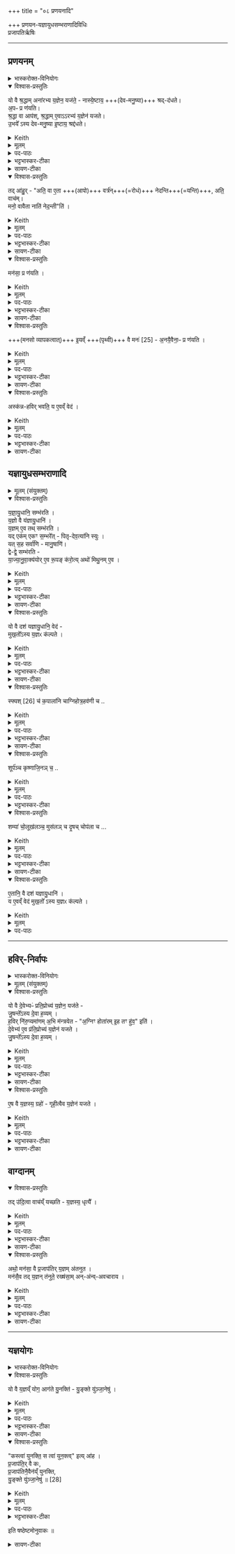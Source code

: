 +++
title = "०८ प्रणयनादि"

+++
प्रणयन-यज्ञायुधसम्भराणादिविधिः  
प्रजापतिर्ऋषिः

_______
## प्रणयनम्
<details><summary>भास्करोक्त-विनियोगः</summary>

1अपां प्रणयनं विधातुमाह - यो वा इत्यादि ॥ 
</details>
<details open><summary>विश्वास-प्रस्तुतिः</summary>

यो वै श्र॒द्धाम् अना॑रभ्य य॒ज्ञेन॒ यज॑ते॒ - नास्ये॒ष्टाय॒ +++(देव-मनु॒ष्या)+++ श्रद्-द॑धते।  
अ॒पᳶ प्र ण॑यति।  
श्र॒द्धा वा आप॑श्, श्र॒द्धाम् ए॒वाऽऽरभ्य॑ य॒ज्ञेन॑ यजते।  
उ॒भये᳚ ऽस्य देव-मनु॒ष्या इ॒ष्टाय॒ श्रद्द॑धते। 
</details>
<details><summary>Keith</summary>

He who offers sacrifice without faith, they place not faith in his sacrifice. He brings waters forward, the waters are faith; verily with faith he offers sacrifice, and both gods and men place faith in his sacrifice. 
</details>
<details><summary>मूलम्</summary>

यो वै श्र॒द्धामना॑रभ्य य॒ज्ञेन॒ यज॑ते  ।
नास्ये॒ष्टाय॒ श्रद्द॑धते ।  
अ॒पᳶ प्र ण॑यति ।  
श्र॒द्धा वा आपः॑ । 
श्र॒द्धामे॒वाऽऽरभ्य॑ य॒ज्ञेन॑ यजते ।  
उ॒भये᳚ऽस्य देवमनु॒ष्या इ॒ष्टाय॒ श्रद्द॑धते
</details>
<details><summary>पद-पाठः</summary>

यः । वै । श्र॒द्धामिति॑ श्रत्-धाम् । अना॑र॒भ्येत्यना᳚-र॒भ्य॒ । य॒ज्ञेन॑ । यज॑ते ।   
न । अ॒स्य॒ । इ॒ष्टाय॑ । श्रत् । द॒ध॒ते॒ ।  
अ॒पः । प्रेति॑ । न॒य॒ति॒ ।   
श्र॒द्धेति॑ श्रत्-धा । वै । आपः॑ ।   
श्र॒द्धामिति॑ श्रत्-धाम् । ए॒व । आ॒रभ्येत्या᳚-रभ्य॑ । य॒ज्ञेन॑ । य॒ज॒ते॒ ।   
उ॒भये᳚ । अ॒स्य॒ । दे॒व॒म॒नु॒ष्या इति॑ देव-म॒नु॒ष्याः । इ॒ष्टाय॑ । श्रत् । द॒ध॒ते॒ ।   

</details>

<details><summary>भट्टभास्कर-टीका</summary>

'श्रदन्तरोरुपसर्गवद्वृत्तिः' इति दधातेः 'आतश्चोपसर्गे' इत्यङ् । अनारभ्यासन्निधाष्य न श्रद्दधते देवा मनुष्याश्च । विशिष्टदेशमन्त्रक्रमपाठसाधनं प्रणयनम् । 'श्रद्धा वा आपः' इति शोधकत्वेन श्रद्धाजनकत्वात् ।
</details>

<details><summary>सायण-टीका</summary>

सप्तमे देवतापरिग्रहादिरुक्तः। अष्टमे यज्ञायुधसंभृतिरुच्यते।  

तत्र प्रथमं तावदपां प्रणयनं विधातुं प्रस्तौति-  
यो वै श्रद्धामिति। यो यजमानो मनसि देवतादिविषयां श्रद्धामसंनिधाप्य यष्टुं प्रयुङ्क्ते तदीयमिष्टं देवा ऋत्विजश्च न विश्वसन्ति।  

विधत्ते- अपः प्रेति।  
अपां श्रद्धाहेतुत्वमैतरेयिणः समामनन्ति - “आपो ह्यस्मै श्रद्धां संनमन्ते पुण्याय कर्मणे” इति। प्रत्यक्षं चैतत्स्नानाचमनादियुक्तस्य देवपूजादावैकाग्न्यातिशयदर्शनात्। अतोऽपां प्रणयनेन श्रद्धाया उपस्थापितत्वाद्देवानामृत्विजां चैतदीये यज्ञे विश्वासो युक्तः। यद्यपि पौरोडाशिककाण्डेऽध्वर्युकर्तृकमिदं प्रणयनं विहितं तथाऽपि शाखाभेदादपुनरुक्तिः। शाखाभेदश्चाऽऽपस्तम्बेन तत्रत्यमन्त्राणां साकल्येनानुवादाद्विधिपुनरुक्तिबाहुल्याच्चावगन्तव्यः।  
</details>

<details open><summary>विश्वास-प्रस्तुतिः</summary>

तद् आ॑हु॒र् - "अति॒ वा ए॒ता +++(आपो)+++ वर्त्र॑न्+++(=रोधं)+++ नेदन्ति+++(=यन्ति)+++, अति॒ वाच॑म्।   
मनो॒ वावैता नाति॑ नेद॒न्ती"ति॑ ।  
</details>
<details><summary>Keith</summary>

They say, 'They foam over the barrier, they foam over speech, but over mind they do not foam.' 
</details>
<details><summary>मूलम्</summary>

तदा॑हु॒रति॒ वा ए॒ता वर्त्र᳚म्
नेद॒न्त्य् अति॒ वाच॑म् ।  
मनो॒ वावैताः  ।
नाति॑ नेद॒न्तीति॑ ।  
</details>
<details><summary>पद-पाठः</summary>

तत् । आ॒हुः॒ ।   
अतीति॑ । वै । ए॒ताः । वर्त्र᳚म् ।  
ने॒द॒न्ति॒ । अतीति॑ । वाच᳚म् ।   
मनः॑ । वाव । ए॒ताः ।  
न । अतीति॑ । ने॒द॒न्ति॒ । इति॑ । 
</details>

<details><summary>भट्टभास्कर-टीका</summary>

तदाहुरित्यादि । **वर्त्रं** शरीरेन्द्रियवृत्तिः । **एता** आपस् **तद् अतिनेदन्ति** अतिगछन्ति अतिव्याप्य वर्तन्ते । णिदृ णेदृ गतादिषु ।  

वागिन्द्रियं चातिनेदन्ति, मनइन्द्रियं तु नातिनेदन्ति नातिवर्तन्ते। 
</details>

<details><summary>सायण-टीका</summary>

पृथिवीं च मनसा ध्यायतीति सूत्रकारेण प्रणयनकाले ध्यानमुक्तं, तदिदं विधातुं विधत्ते -  
तदाहुरिति। तत्तत्रापां प्रणयने केचिदभिज्ञा इत्याहुः। किमिति। एता आपो वर्त्रं शरीरस्य वृत्तिमतिनेदन्ति अतिक्रामन्ति, वाचमप्यतिक्रामन्ति, न खलु प्रवहन्तीनां नद्यादिगतानामपां निवारणं शरीरेण वाचा वा कर्तुं शक्यते। मन एवैकमेता आपो नातिक्रामन्तीति। तदुत्तरत्र स्पष्टी करिष्यते।  
</details>

<details open><summary>विश्वास-प्रस्तुतिः</summary>

मन॑सा॒ प्र ण॑यति ।
</details>
<details><summary>Keith</summary>

He brings them forward with mind; 
</details>
<details><summary>मूलम्</summary>

मन॑सा॒ प्र ण॑यति ।
</details>
<details><summary>पद-पाठः</summary>

मन॑सा । प्रेति॑ । न॒य॒ति॒ । 
</details>

<details><summary>भट्टभास्कर-टीका</summary>

तस्मान्मनसा प्रणयतीत्याहुः ।
</details>

<details><summary>सायण-टीका</summary>

विधत्ते -  
मनसेति। पृथिवीं ध्यायन्निति शेषः। ब्राह्मणान्तरमनुसृत्य सूत्रकारेणोक्तत्वात्।  
</details>

<details open><summary>विश्वास-प्रस्तुतिः</summary>

+++(मनसो व्यापकत्वात्)+++ इ॒यव्ँ +++(पृथ्वी)+++ वै मनः॑ [25] - अ॒नयै॒वैना॒ᳶ प्र ण॑यति ।
</details>
<details><summary>Keith</summary>

mind is this (earth) [1]; verily with this (earth) he brings them forward. 
</details>
<details><summary>मूलम्</summary>

इ॒यव्ँवै मनः॑ [25] । 

अ॒नयै॒वैना॒ᳶ प्र ण॑यति ।
</details>

<details><summary>पद-पाठः</summary>

इ॒यम् । वै । मनः॑ ।
अ॒नया᳚ । ए॒व । ए॒नाः॒ । प्रेति॑ । न॒य॒ति॒ । 

</details>

<details><summary>भट्टभास्कर-टीका</summary>

इयं वा इत्यादि । मनसो व्यापकत्वात् ।
</details>

<details><summary>सायण-टीका</summary>

अनतिक्रमणमुपपादयति-  
इयं वा इति। मनसाः पृथिवीवद्व्याप्तुं शक्यत्वात्पृथिवीत्वम्। न हि नद्यादिगता आपः पृथिव्या अतिक्रमणे शक्ताः।  
</details>

<details open><summary>विश्वास-प्रस्तुतिः</summary>

अस्क॑न्न-हविर् भवति॒ य ए॒वव्ँ वेद॑ ।
</details>
<details><summary>Keith</summary>

The sacrifice of him who knows thus does not spill. 
</details>
<details><summary>मूलम्</summary>

अस्क॑न्नहविर्भवति॒ य ए॒वव्ँवेद॑ ।  
</details>
<details><summary>पद-पाठः</summary>

अस्क॑न्नहवि॒रित्यस्क॑न्न-ह॒विः॒ । भ॒व॒ति॒ ।   
यः । ए॒वम् । वेद॑ ।
</details>

<details><summary>भट्टभास्कर-टीका</summary>

अस्कन्नहविरिति । पृथिव्यात्मना व्यापकेन मनसा धृतत्वाद् अपाम् ॥
</details>

<details><summary>सायण-टीका</summary>

मनसा प्रणयनस्य वेदनं प्रशंसति - अस्कन्नहविरिति।  
</details>


## यज्ञायुधसम्भराणादि


<details><summary>मूलम् (संयुक्तम्)</summary>

यज्ञायु॒धानि॒ सम्भ॑रति य॒ज्ञो वै य॑ज्ञायु॒धानि॑ य॒ज्ञमे॒व तथ्सम्भ॑रति
यदेक॑मेकꣳ स॒म्भरे᳚त्पितृदेव॒त्या॑नि स्युः
यत् स॒ह सर्वा॑णि मानु॒षाणि॒ द्वेद्वे॒ सम्भ॑रति याज्यानुवा॒क्य॑योरे॒व रू॒पङ्क॑रो॒ति 
</details>
<details open><summary>विश्वास-प्रस्तुतिः</summary>

य॒ज्ञा॒यु॒धानि॒ सम्भ॑रति ।  
य॒ज्ञो वै य॑ज्ञायु॒धानि॑ ।    
य॒ज्ञम् ए॒व तथ् सम्भ॑रति ।  
यद् एक॑म् एकꣳ स॒म्भरे᳚त् - पितृ-देव॒त्या॑नि स्युः ।   
यत् स॒ह सर्वा॑णि - मानु॒षाणि॑।  
द्वे-द्वे॒ सम्भ॑रति -  
या॒ज्या॒नु॒वा॒क्य॑योर् ए॒व रू॒पङ् क॑रो॒त्य् अथो॑ मिथु॒नम् ए॒व ।
</details>
<details><summary>Keith</summary>

He collects the weapons of the sacrifice;  
the weapons of the sacrifice are the sacrifice;  
verily he collects the sacrifice.  
If he were to collect them one by one,  
they would have the Pitrs as their divinity; 
if all together, (they would have) men as their divinity.  
He collects them in pairs, and so he makes the form of the Yajya and the Anuvakya,  
and thus there is a pair. 
</details>
<details><summary>मूलम्</summary>

य॒ज्ञा॒यु॒धानि॒ सम्भ॑रति ।  
य॒ज्ञो वै य॑ज्ञायु॒धानि॑ ।    
य॒ज्ञमे॒व तथ्सम्भ॑रति ।  
यदेक॑मेकꣳ स॒म्भरे᳚त्पितृदेव॒त्या॑नि स्युः ।   
यत् स॒ह सर्वा॑णि मानु॒षाणि॒, द्वेद्वे॒ सम्भ॑रति -  
या॒ज्या॒नु॒वा॒क्य॑योरे॒व रू॒पङ्क॑रो॒त्यथो॑ मिथु॒नमे॒व ।
</details>

<details><summary>पद-पाठः</summary>

य॒ज्ञा॒यु॒धानीति॑ यज्ञ-आ॒यु॒धानि॑ । समिति॑ । भ॒र॒ति॒ ।  

य॒ज्ञः । वै । य॒ज्ञा॒यु॒धानीति॑ यज्ञ-आ॒यु॒धानि॑ ।   

य॒ज्ञम् । ए॒व । तत् । समिति॑ । भ॒र॒ति॒ ।  

यत् । एक॑मेक॒मित्येक᳚म्-ए॒क॒म्॒ । स॒म्भरे॒दिति॑ सम्-भरे᳚त् । पि॒तृ॒दे॒व॒त्या॑नीति॑ पितृ-दे॒व॒त्या॑नि । स्युः॒ ।  

यत् । स॒ह । सर्वा॑णि । मा॒नु॒षाणि॑ ।  
द्वेद्वे॒ इति॒ द्वे-द्वे॒ । समिति॑ । भ॒र॒ति॒ । 

या॒ज्या॒नु॒वा॒क्य॑यो॒रिति॑ याज्या-अ॒नु॒वा॒क्य॑योः । ए॒व । रू॒पम् । क॒रो॒ति॒ ।   

अथो॒ इति॑ । मि॒थु॒नम् । ए॒व ।

</details>

<details><summary>भट्टभास्कर-टीका</summary>

2यज्ञायुधानीत्यादि ॥ तदधीनत्वाद्यज्ञनिवृत्तेस्ताच्छब्द्यम् । एकैकप्रयोगे पितृदेवत्यानि पात्राणि स्युः । सर्वेषां सह प्रयोगे मानुषाणि स्युः । तस्माद्द्वेद्वे प्रयुनक्ति । द्वित्वान्वयाद्याज्यानुवाक्यारूपलाभः ।

अथो अपि च । द्वित्वान्वयेन मिथुनत्वमेव सम्पद्यते ।
</details>

<details><summary>सायण-टीका</summary>

विधत्ते -  
यज्ञायुधानीति। वक्ष्यमाणानि स्फ्यकपालादीनि यज्ञस्य साधनत्वादायुधानीत्युच्यन्ते। तान्यध्वर्युः संपादयेत्। साध्यसाधनयोरभेदोपचाराद्यज्ञस्यैव तदायुधत्वम्। तत्तेनाऽऽयुधसंपादनेन यज्ञमेव संपादयति।  
अत्रऽऽयुधानां प्रयोगस्त्रिविधः। एकैकस्य प्रयोगः सर्वेषां सह प्रयोगो द्वयो-र्द्वयोः प्रयोगश्चेति। 

तत्र तृतीयं विधातुमितरपक्षौ निन्दति -  
यदेकमेकमिति। ईदृशौ पैतृकमानुषपात्रप्रयोगौ गृह्यकारेण दर्शितौ - द्वंद्वं व्यञ्चि पात्राणि प्रयुनक्ति देवसंयुक्तानि सकृदेव मनुष्यसंयुक्तान्येकैकशः पितृसंयुक्तानीति।  

विधत्ते -  
द्वेद्वे इति। द्वित्वसाम्येन याज्यानुवाक्यारूपत्वं स्रीपुरुषात्मकमिथुनत्वं च। 
</details>

<details open><summary>विश्वास-प्रस्तुतिः</summary>

यो वै दश॑ यज्ञायु॒धानि॒ वेद॑ -  
मुख॒तो᳚ऽस्य य॒ज्ञᳵ क॑ल्पते ।
</details>
<details><summary>Keith</summary>

If a man knows the ten weapons of the sacrifice, his sacrifice is in order at the beginning. 
</details>
<details><summary>मूलम्</summary>

यो वै दश॑ यज्ञायु॒धानि॒ वेद॑ मुख॒तो᳚ऽस्य य॒ज्ञᳵ क॑ल्पते ।
</details>

<details><summary>पद-पाठः</summary>

यः । वै । दश॑ । य॒ज्ञा॒यु॒धानीति॑ यज्ञ-आ॒यु॒धानि॑ । वेद॑ ।   
मु॒ख॒तः । अ॒स्य॒ । य॒ज्ञः । क॒ल्प॒ते॒ ।
</details>


<details><summary>भट्टभास्कर-टीका</summary>

यो वै दशेत्यादि । स्फ्यादयो दश । यज्ञायुधानि यागारम्भे यो वेद, अस्य यज्ञारम्भ एव यज्ञस्सम्पद्यते; तदात्मकत्वाद्यज्ञस्य । 'आद्यादिभ्यस्तसिः' ।
</details>

<details><summary>सायण-टीका</summary>

संपादयनीयानां यज्ञायुधानां स्वरूपविशेषं विधातुं तद्वेदनं प्रशंसति -  
यो वै दशेति। यो यजमानो मुखतो यज्ञारम्भे दशैतानि संपादनीयानीत्यनुसंधत्तेऽस्य यज्ञो निर्विघ्नेनानुष्ठानक्षमो भवति।  
</details>

<details open><summary>विश्वास-प्रस्तुतिः</summary>

स्फ्यश् [26] च॑ क॒पाला॑नि चाग्निहोत्र॒हव॑णी च  ..  
</details>
<details><summary>Keith</summary>

The wooden sword [2], the potsherds, the offering-spoon, 
</details>
<details><summary>मूलम्</summary>

स्फ्यश् [26] च॑ क॒पाला॑नि चाग्निहोत्र॒हव॑णी च  ..  
</details>
<details><summary>पद-पाठः</summary>

स्फ्यः । च॒ । क॒पाला॑नि । च॒ । अ॒ग्नि॒हो॒त्र॒हव॒णीत्य॑ग्निहोत्र-हव॑नी । च॒ । 
</details>

<details><summary>भट्टभास्कर-टीका</summary>

कानि पुनस्तनीत्याह - स्फ्यश्छेदनादिकृत् । कपालानि हविरधिश्रयणार्थानि । अग्निहोत्रहवणी हविर्निर्वपणाद्यथा ।
</details>

<details><summary>सायण-टीका</summary>

आयुधविशेषस्वरूपाणि विधत्ते-  
स्फ्यश्चेति। स्फ्यो नाम बाहुमात्रः खड्गाकारः काष्ठविशेषः । कपालानि भाण्डलेशसदृशानि। अग्निहोत्रहवणीलक्षणं सूत्रकार आह - वैकङ्कत्यग्निहोत्रहवणी बाहुमात्र्यरत्निमात्री वा प्रसृताकृतिरिति। 
</details>

<details open><summary>विश्वास-प्रस्तुतिः</summary>

शूर्प॑ञ्च कृष्णाजि॒नञ् च॒ ..  
</details>
<details><summary>Keith</summary>

the basket, the black antelope skin, 
</details>
<details><summary>मूलम्</summary>

शूर्प॑ञ्च कृष्णाजि॒नञ् च॒ ..  
</details>
<details><summary>पद-पाठः</summary>

शूर्प᳚म् । च॒ । कृ॒ष्णा॒जि॒नमिति॑ कृष्ण-अ॒जि॒नम् । च॒ । 
</details>

<details><summary>भट्टभास्कर-टीका</summary>

शूर्पं परावपनार्थम् । कृष्णाजिनं कृष्णमृगचर्म उलूखलाद्यधिकरणम् ।
</details>


<details open><summary>विश्वास-प्रस्तुतिः</summary>

शम्या॑ चो॒लूख॑लञ्च॒ मुस॑लञ् च
दृ॒षच् चोप॑ला च ...
</details>
<details><summary>Keith</summary>

the pin, the mortar and pestle,
the lower and upper millstones,
</details>
<details><summary>मूलम्</summary>

शम्या॑ चो॒लूख॑लञ्च॒ मुस॑लञ्च
दृ॒षच्चोप॑ला च ...
</details>
<details><summary>पद-पाठः</summary>

शम्या᳚ । च॒ । उ॒लूख॑लम् । च॒ । मुस॑लम् । च॒ । दृ॒षत् । च॒ । उप॑ला । च॒ । 
</details>

<details><summary>भट्टभास्कर-टीका</summary>

शम्या समाहननाद्यर्था । उलूखलमवहन्तव्याधिकरणम् ।  
मुसलुमवहननकृत् ।
दृषत्पेष्णाधिकराम् । उपला पेषणी ॥
</details>

<details><summary>सायण-टीका</summary>

शम्या बाहुमात्रो गदाकृतिः काष्ठविशेषः। शिष्टानि शूर्पादीनि लोकप्रसिद्धानि। पुनरपि दशायुधवेदनप्रशंसनमुपसंहारार्थम्। चकाराः परस्परसमुच्चयार्था अनुक्तदशायुधसमुच्छयार्था वा।  

तानि सर्वाण्यापस्तम्बो दर्शयति-  
“उत्तरेण गार्हपत्याहवनीयौ दर्भान्सꣳस्तीर्य द्वंद्वं न्यञ्चि पात्राणि प्रयुनक्ति दशापराणि दश पूर्वाणि स्फ्यश्च कपालानि चेति यथासमाम्नातपराणि प्रयुज्य स्रुवं जुहुमुपभृतं ध्रुवां वेदं पात्रीमाज्यस्थालीं प्राशित्रहरणमिडापात्रं प्रणीताप्रणयनमिति पूर्वाणि तान्युत्तरेणावशिष्टान्यन्वाहार्यस्थालीमश्मानमुपवेषं प्रातर्दोहपात्राणि” इति।  
</details>

<details open><summary>विश्वास-प्रस्तुतिः</summary>

ए॒तानि॒ वै दश॑ यज्ञायु॒धानि॑  ।  
य ए॒वव्ँ वेद॑ मुख॒तो᳚ ऽस्य य॒ज्ञᳵ क॑ल्पते ।
</details>
<details><summary>Keith</summary>

these are the ten weapons of the sacrifice; the sacrifice of him who knows thus is in order at the beginning. 
</details>
<details><summary>मूलम्</summary>

ए॒तानि॒ वै दश॑ यज्ञायु॒धानि॑  ।  
य ए॒वव्ँवेद॑ मुख॒तो᳚ऽस्य य॒ज्ञᳵ क॑ल्पते ।
</details>

<details><summary>पद-पाठः</summary>

ए॒तानि॑ । वै । दश॑ । य॒ज्ञा॒यु॒धानीति॑ यज्ञ-आ॒यु॒धानि॑ ।   
यः । ए॒वम् । वेद॑ ।   
मु॒ख॒तः । अ॒स्य॒ । य॒ज्ञः । क॒ल्प॒ते॒ ।
</details>

_______
## हविर्-निर्वापः
<details><summary>भास्करोक्त-विनियोगः</summary>

3अथ हविर्निर्वपणे कञ्चिद्विशेषमाह - यो वा इत्यादि ॥ 
</details>
<details><summary>मूलम् (संयुक्तम्)</summary>

यो वै दे॒वेभ्यᳶ॑ प्रति॒प्रोच्य॑ य॒ज्ञेन॒ यज॑ते जु॒षन्ते᳚ऽस्य दे॒वा ह॒व्यꣳ ह॒विर्नि॑रु॒प्यमा॑णम॒भि म॑न्त्रयेता॒ग्निꣳ होता॑रमि॒ह तꣳ हु॑व॒ इति॑ [27]दे॒वेभ्य॑ ए॒व प्र॑ति॒प्रोच्य॑ य॒ज्ञेन॑ यजते जु॒षन्ते᳚ऽस्य दे॒वा ह॒व्यम्। 
</details>
<details open><summary>विश्वास-प्रस्तुतिः</summary>

यो वै दे॒वेभ्यᳶ॑ प्रति॒प्रोच्य॑ य॒ज्ञेन॒ यज॑ते -  
जु॒षन्ते᳚ऽस्य दे॒वा ह॒व्यम् ।  
ह॒विर् नि॑रु॒प्यमा॑णम् अ॒भि म॑न्त्रयेत - "अ॒ग्निꣳ होता॑रम् इ॒ह तꣳ हु॑व॒" इति॑ ।  
दे॒वेभ्य॑ ए॒व प्र॑ति॒प्रोच्य॑ य॒ज्ञेन॑ यजते ।  
जु॒षन्ते᳚ऽस्य दे॒वा ह॒व्यम् ।
</details>
<details><summary>Keith</summary>

If a man sacrifices after announcing the sacrifice to the gods,  
they delight in his sacrifice.  
He should as the oblation is being offered recite (the words),  
'Agni, the priest, him I summon hither' [3].  
Thus he announces the sacrifice to the gods and sacrifices,  
and the gods delight in his sacrifice. 
</details>
<details><summary>मूलम्</summary>

यो वै दे॒वेभ्यᳶ॑ प्रति॒प्रोच्य॑ य॒ज्ञेन॒ यज॑ते -  
जु॒षन्ते᳚ऽस्य दे॒वा ह॒व्यम् ।  
ह॒विर्नि॑रु॒प्यमा॑णम॒भि म॑न्त्रयेत ।  


अ॒ग्निꣳ होता॑रमि॒ह तꣳ हु॑व॒ इति॑ ।  
दे॒वेभ्य॑ ए॒व प्र॑ति॒प्रोच्य॑ य॒ज्ञेन॑ यजते ।  
जु॒षन्ते᳚ऽस्य दे॒वा ह॒व्यम् ।
</details>

<details><summary>पद-पाठः</summary>

यः । वै । दे॒वेभ्यः॑ । प्र॒ति॒प्रोच्येति॑ प्रति-प्रोच्य॑ । य॒ज्ञेन॑ । यज॑ते ।   
जु॒षन्ते᳚ । अ॒स्य॒ । दे॒वाः । ह॒व्यम् ।   
ह॒विः । नि॒रु॒प्यमा॑ण॒मिति॑ निः-उ॒प्यमा॑नम् । अ॒भीति॑ । म॒न्त्र॒ये॒त॒ । 

अ॒ग्निम् । होता॑रम् । इ॒ह । तम् । हु॒वे॒ । इति॑ । 

दे॒वेभ्यः॑ । ए॒व । प्र॒ति॒प्रोच्येति॑ प्रति-प्रोच्य॑ । य॒ज्ञेन॑ । य॒ज॒ते॒ ।   

जु॒षन्ते᳚ । अ॒स्य॒ । दे॒वाः । ह॒व्यम् ।

</details>

<details><summary>भट्टभास्कर-टीका</summary>

प्रतिप्रोच्य प्रत्यावेद्य जुषन्ते सेवन्ते अस्य हव्यं देवाः । हविर्निरुप्यमाणमित्यादि ।
</details>

<details><summary>सायण-टीका</summary>

यजमानस्याभिमन्त्रणं विधातुं प्रस्तौति-  
यो वै देवेभ्य इति। प्रतिप्रोच्य होष्यामीति प्रतिश्रुत्य।  

विधत्ते-  
हविर्निरुप्यमाणमिति। अग्निꣳ होतारमित्यादिमन्त्रः पूर्वप्रपाठके मम नामेत्यनुवाके समाम्नातो व्याख्यातश्च। देवानामाह्वातारं तमग्निमिह यज्ञेऽहमाह्वयामि। आ यन्तु देवाः सुमनस्यमाना वियन्तु देवा हविषो मे अस्येत्यस्मिन्नुत्तरार्धे देवेभ्यः प्रतिश्रवणं विस्पष्टम्। अस्य हविषो वियन्तु इदं हविरश्नन्त्वित्यर्थः।  
</details>

<details open><summary>विश्वास-प्रस्तुतिः</summary>

ए॒ष वै य॒ज्ञस्य॒ ग्रहो॑ - गृही॒त्वैव य॒ज्ञेन॑ यजते ।   
</details>
<details><summary>Keith</summary>

This is the taking of the sacrifice and so after taking the sacrifice he sacrifices. 
</details>
<details><summary>मूलम्</summary>

ए॒ष वै य॒ज्ञस्य॒ ग्रहो॑ गृही॒त्वैव य॒ज्ञेन॑ यजते ।   
</details>
<details><summary>पद-पाठः</summary>

ए॒षः । वै । य॒ज्ञस्य॑ । ग्रहः॑ । गृ॒ही॒त्वा । ए॒व । य॒ज्ञेन॑ । य॒ज॒ते॒ । 
</details>

<details><summary>भट्टभास्कर-टीका</summary>

एष वा इत्यादि । एष मन्त्रो यज्ञस्य ग्रहः गृह्यतेनेन यज्ञ इति । तस्माद्गृहीत्वैव यज्ञमनेनाभिमन्त्रणेन; ततो यागमारभते ।
</details>

<details><summary>सायण-टीका</summary>

इदमभिमन्त्रणं पुनः प्रशंसति-  
एष वा इति। एष मन्त्रप्रयोगो यज्ञस्वीकाररूपः। हविषो वियन्त्वित्यनेन देवतामुद्दिश्य द्रव्यत्यागस्य सूचितत्वात्।  
</details>

## वाग्दानम्
<details open><summary>विश्वास-प्रस्तुतिः</summary>

तद् उ॑दि॒त्वा वाच॑य्ँ यच्छति - य॒ज्ञस्य॒ धृत्यै᳚ ।  
</details>
<details><summary>Keith</summary>

After speaking he remains silent, to support the sacrifice. 
</details>
<details><summary>मूलम्</summary>

तदु॑दि॒त्वा वाच॑य्ँयच्छति य॒ज्ञस्य॒ धृत्यै᳚ ।  
</details>
<details><summary>पद-पाठः</summary>

तत् । उ॒दि॒त्वा । वाच᳚म् । य॒च्छ॒ति॒ । य॒ज्ञस्य॑ । धृत्यै᳚ ।
</details>

<details><summary>भट्टभास्कर-टीका</summary>

तदुदित्वा तद्वचनानन्तरं वाचं यच्छत्यवचनो भवति यज्ञस्य धृत्यै गृहीतस्य यज्ञस्याविस्रंसनाय ।
</details>

<details><summary>सायण-टीका</summary>

यजमानस्य मौनं विधत्ते -  
तदुदित्वेति। तदभिमन्त्रणमन्त्रवाक्यम्। मौनेन यज्ञो बहिरप्रकाशितत्वाद्धृतो भवति।  
</details>


<details open><summary>विश्वास-प्रस्तुतिः</summary>

अथो॒ मन॑सा॒ वै प्र॒जाप॑तिर् य॒ज्ञम् अ॑तनुत ।  
मन॑सै॒व तद् य॒ज्ञन् त॑नुते॒ रख्ष॑सा॒म् अन्-अ॑न्व्-अवचाराय ।
</details>
<details><summary>Keith</summary>

Now Prajapati performed the sacrifice with mind; verily he performs the sacrifice with mind to prevent the Raksases following. 
</details>
<details><summary>मूलम्</summary>

अथो॒ मन॑सा॒ वै प्र॒जाप॑तिर्य॒ज्ञम॑तनुत ।  
मन॑सै॒व तद्य॒ज्ञन्त॑नुते॒ रख्ष॑सा॒मन॑न्ववचाराय ।
</details>
<details><summary>पद-पाठः</summary>

अथो॒ इति॑ । मन॑सा । वै । प्र॒जाप॑ति॒रिति॑ प्र॒जा-प॒तिः॒ । य॒ज्ञम् । अ॒त॒नु॒त॒ ।  
मन॑सा । ए॒व । तत् । य॒ज्ञम् । त॒नु॒ते॒ । रख्ष॑साम् । अन॑न्ववचारा॒येत्यन॑नु-अ॒व॒चा॒रा॒य॒ ।
</details>

<details><summary>भट्टभास्कर-टीका</summary>

अथो अपि च प्रजापतिरिव मनसैवायं यज्ञं तनितुमर्हति किं वाचा । एवं हि क्रियमाणं रक्षसाम् अनन्ववचारायाननुप्रवेशाय भवति ॥
</details>

<details><summary>सायण-टीका</summary>

पुनरपि मौनं प्रशंसति -  
अथो मनसेति। सति वाग्व्यापारे विवक्षितशब्दविशेषतदर्थचिन्तया तत्प्रसक्तानुप्रसक्तचिन्तया च विक्षिप्तं मनः प्रकृताद्यज्ञात्स्खलति। अतः प्रजापतिरविक्षेपाय मनसैव यज्ञमकरोत्। तद्वद्यजमानोऽपि तत्तेन मैनेन यज्ञं तनुते। तथा सति स्खलनाभावाद्रक्षसामत्र प्रचारो न भवति।  
</details>

_______
## यज्ञयोगः
<details><summary>भास्करोक्त-विनियोगः</summary>

4अथ यज्ञयोगं विदधाति - यो वा इत्यादि ॥ 
</details>
<details open><summary>विश्वास-प्रस्तुतिः</summary>

यो वै य॒ज्ञय्ँ योग॒ आग॑ते यु॒नक्ति॑ - यु॒ङ्क्ते यु॑ञ्जा॒नेषु॑ ।
</details>
<details><summary>Keith</summary>

He who yokes the sacrifice when the yoking (time) arrives yokes it indeed among the yokers. 
</details>
<details><summary>मूलम्</summary>

यो वै य॒ज्ञय्ँयोग॒ आग॑ते यु॒नक्ति॑ यु॒ङ्क्ते यु॑ञ्जा॒नेषु॑ ।
</details>
<details><summary>पद-पाठः</summary>

यः । वै । य॒ज्ञम् । योगे᳚ । आग॑त॒ इत्या-ग॒ते॒ । यु॒नक्ति॑ । यु॒ङ्क्ते । यु॒ञ्जा॒नेषु॑ ।
</details>

<details><summary>भट्टभास्कर-टीका</summary>

योगे यागकाल आगते यज्ञं यो युनक्ति बध्नाति, अयमेव युञ्जानेषु यजमानेषु मध्ये युङ्क्ते युङ्क्त इति व्यपदेशमर्हति । यद्वा - युञ्जानेष्वात्मानं योजयति ।
</details>

<details><summary>सायण-टीका</summary>

यज्ञयोगविधिमनुन्नेतुं प्रस्तौति-  
यो वै यज्ञमिति। यो यजमानो यज्ञयोगकाले समागते सत्यप्रमत्तो यज्ञं युनक्ति स एव युञ्जानेषु यजमानेषु युङ्क्त इति व्यपदेशमर्हति। अकाले तु योगः कृतोऽप्यकृत एव स्यात्।  
</details>

<details open><summary>विश्वास-प्रस्तुतिः</summary>

"कस्त्वा॑ युनक्ति॒ स त्वा॑ युन॒क्त्व्" इत्य् आ॑ह ।   
प्र॒जाप॑ति॒र् वै कः,  
प्र॒जाप॑तिनै॒वैन॑य्ँ युनक्ति,  
यु॒ङ्क्ते यु॑ञ्जा॒नेषु॑ ॥ [28]
</details>
<details><summary>Keith</summary>

'Who (ka) yoketh thee? Let him yoke thee', he says. Ka is Prajapati--verily by Prajapati he yokes it; he yokes indeed among the yokers.
</details>
<details><summary>मूलम्</summary>

कस्त्वा॑ युनक्ति॒ स त्वा॑ युन॒क्त्वित्या॑ह ।   
प्र॒जाप॑ति॒र्वै कः ...  
प्र॒जाप॑तिनै॒वैन॑य्ँयुनक्ति यु॒ङ्क्ते यु॑ञ्जा॒नेषु॑ ॥ [28]
</details>
<details><summary>पद-पाठः</summary>

कः । त्वा॒ । यु॒न॒क्ति॒ ।  
सः । त्वा॒ । यु॒न॒क्तु॒ । इति॑ । आ॒ह॒ ।  
प्र॒जाप॑ति॒रिति॑ प्र॒जा-प॒तिः॒ । वै । कः । प्
र॒जाप॑ति॒नेति॑ प्र॒जा-प॒ति॒ना॒ । ए॒व । ए॒न॒म्॒ । यु॒न॒क्ति॒ । यु॒ङ्क्ते । यु॒ञ्जा॒नेषु॑ ॥ 
</details>

<details><summary>भट्टभास्कर-टीका</summary>

मन्त्रपदमिदनीं व्याचष्टे - कस्त्वेति । गतम् ॥
</details>

इति षष्ठेष्टमोनुवाकः ॥  

<details><summary>सायण-टीका</summary>

योगविध्युन्नयनमभिप्रेत्य तत्र करणभूतं मन्त्रमुदाहृत्य व्याचष्टे-  

कस्त्वा युनक्तीति। अयमपि मन्त्रः पूर्वप्रपाठके समाम्नातः। यः प्रजापतिः सर्वदा सर्वेषां यजमानानां यज्ञं युनक्ति स एवाद्य मदीयं यज्ञं युनक्तु रथेऽश्वमिव मयि यज्ञं संबध्नातु। अनेन मन्त्रेण यज्ञं युञ्ज्यादित्युन्नीतो विधिः।  
</details>
